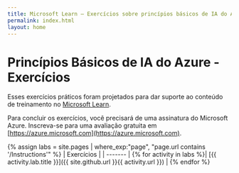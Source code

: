 ```yaml
---
title: Microsoft Learn – Exercícios sobre princípios básicos de IA do Azure
permalink: index.html
layout: home
---
```


# Princípios Básicos de IA do Azure - Exercícios

Esses exercícios práticos foram projetados para dar suporte ao conteúdo de treinamento no [Microsoft Learn](https://docs.microsoft.com/training/).

Para concluir os exercícios, você precisará de uma assinatura do Microsoft Azure. Inscreva-se para uma avaliação gratuita em [https://azure.microsoft.com](https://azure.microsoft.com).

{% assign labs = site.pages | where_exp:"page", "page.url contains '/Instructions'" %}
| Exercícios |
| ------- | 
{% for activity in labs  %}| [{{ activity.lab.title }}]({{ site.github.url }}{{ activity.url }}) |
{% endfor %}
